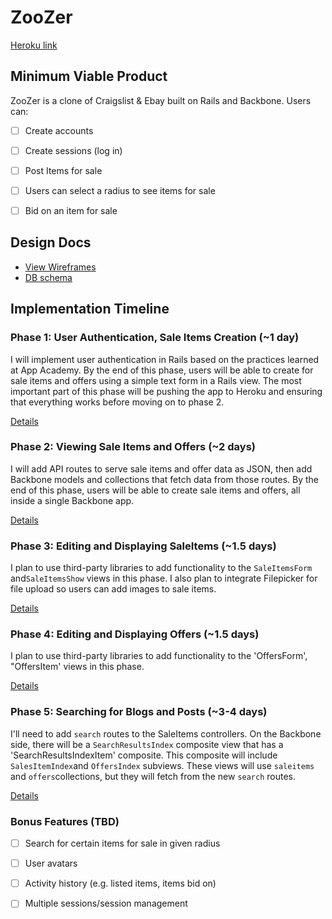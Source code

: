 # ZooZer

[Heroku link][heroku]

[heroku]: http://www.zoozer.io

## Minimum Viable Product
ZooZer is a clone of Craigslist & Ebay built on Rails and Backbone. Users can:

<!-- This is a Markdown checklist. Use it to keep track of your progress! -->

- [ ] Create accounts
- [ ] Create sessions (log in)
- [ ] Post Items for sale
- [ ] Users can select a radius to see items for sale
- [ ] Bid on an item for sale


## Design Docs
* [View Wireframes][views]
* [DB schema][schema]

[views]: ./docs/views.md
[schema]: ./docs/schema.md

## Implementation Timeline

### Phase 1: User Authentication, Sale Items Creation (~1 day)
I will implement user authentication in Rails based on the practices learned at
App Academy. By the end of this phase, users will be able to create for sale items and offers using a simple text form in a Rails view. The most important part of this phase will be pushing the app to Heroku and ensuring that everything works before moving on
to phase 2.

[Details][phase-one]

### Phase 2: Viewing Sale Items and Offers (~2 days)
I will add API routes to serve sale items and offer data as JSON, then add Backbone
models and collections that fetch data from those routes. By the end of this
phase, users will be able to create sale items and offers, all
inside a single Backbone app.

[Details][phase-two]

### Phase 3: Editing and Displaying SaleItems (~1.5 days)
I plan to use third-party libraries to add functionality to the `SaleItemsForm` and`SaleItemsShow` views in this phase.  I also plan to integrate Filepicker for file upload so users can add images to sale items.

[Details][phase-three]

### Phase 4: Editing and Displaying Offers (~1.5 days)
I plan to use third-party libraries to add functionality to the 'OffersForm', "OffersItem' views in this phase.

[Details][phase-four]

### Phase 5: Searching for Blogs and Posts (~3-4 days)
I'll need to add `search` routes to the SaleItems controllers. On the
Backbone side, there will be a `SearchResultsIndex` composite view that has a 'SearchResultsIndexItem' composite. This composite will include `SalesItemIndex`and `OffersIndex` subviews. These views will use `saleitems` and `offers`collections, but they will fetch from the new `search` routes.

[Details][phase-five]

### Bonus Features (TBD)
- [ ] Search for certain items for sale in given radius
- [ ] User avatars
- [ ] Activity history (e.g. listed items, items bid on)
- [ ] Multiple sessions/session management


[phase-one]: ./docs/phases/phase1.md
[phase-two]: ./docs/phases/phase2.md
[phase-three]: ./docs/phases/phase3.md
[phase-four]: ./docs/phases/phase4.md
[phase-five]: ./docs/phases/phase5.md
